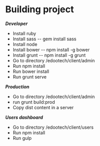 Building project
==============

**_Developer_**

- Install ruby
- Install sass -- gem install sass
- Install node
- Install bower -- npm install -g bower
- Install grunt --  npm install -g grunt
- Go to directory /edootech/client/admin
- Run npm install
- Run bower install
- Run grunt serve

**_Production_**

- Go to directory /edootech/client/admin
- run grunt build:prod
- Copy dist content in a server

**_Users dashboard_**

- Go to directory /edootech/client/users
- Run npm install
- Run gulp
